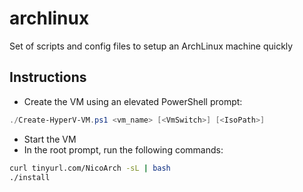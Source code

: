 # archlinux

Set of scripts and config files to setup an ArchLinux machine quickly

## Instructions

- Create the VM using an elevated PowerShell prompt:
```powershell
./Create-HyperV-VM.ps1 <vm_name> [<VmSwitch>] [<IsoPath>]
```
- Start the VM
- In the root prompt, run the following commands:
```bash
curl tinyurl.com/NicoArch -sL | bash
./install
```

